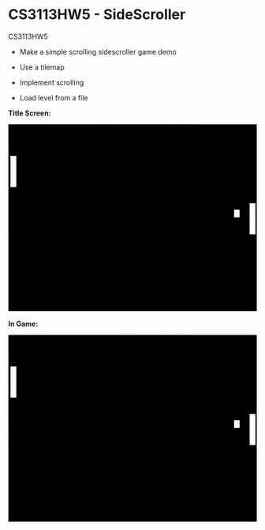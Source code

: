 ﻿CS3113HW5 - SideScroller
=========

CS3113HW5

  * Make a simple scrolling sidescroller game demo

  * Use a tilemap

  * Implement scrolling

  * Load level from a file

**Title Screen:**

![Alt text](https://github.com/wheressswaldo/CS3113/blob/master/HW06/Pong%20with%20Music%20&%20Effects/pong.png?raw=true "Pong")

**In Game:**

![Alt text](https://github.com/wheressswaldo/CS3113/blob/master/HW06/Pong%20with%20Music%20&%20Effects/pong.png?raw=true "Pong")
